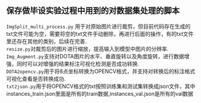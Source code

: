 ## 保存做毕设实验过程中用到的对数据集处理的脚本  
`ImgSplit_multi_process.py` 用于对原始图片进行裁剪，但目前代码存在生成的txt文件可能为空，需要将空的txt文件手动删除，再进行后面的操作，有的txt文件里还存在其他的类别，后续在完善.  
`resize.py`对裁剪后的图片进行缩放，提高输入到模型中图片的分辨率.  
`Img_Augment.py`支持对DOTA图片的水平、垂直旋转以及角度旋转，进行数据增强，同时可以对增强的结果标注可视化检测是否成功转换.  
`DOTA2opencv.py`用于将8点坐标转换为OPENCV格式，并支持对转换后的标注格式可视化查看是否转换成功.  
`txt2json.py`用于将OPENCV格式的txt按照训练集和测试集转换成json文件，其中instances_train.json里面是所有的train数据,instances_val.json是所有的val数据